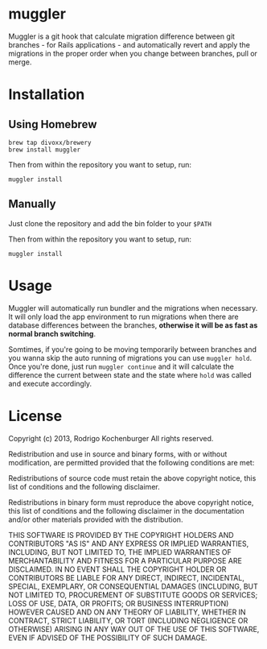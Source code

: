 muggler
=======

Muggler is a git hook that calculate migration difference between git branches - for Rails applications - and 
automatically revert and apply the migrations in the proper order when you change between branches, pull or merge.

Installation
============

Using Homebrew
--------------

```
brew tap divoxx/brewery
brew install muggler
```

Then from within the repository you want to setup, run:

```
muggler install
```

Manually
--------

Just clone the repository and add the bin folder to your `$PATH`

Then from within the repository you want to setup, run:

```
muggler install
```

Usage
=====

Muggler will automatically run bundler and the migrations when necessary. It will only load the app environment to 
run migrations when there are database differences between the branches, **otherwise it will be as fast as normal 
branch switching**.

Somtimes, if you're going to be moving temporarily between branches and you wanna skip the auto running of migrations
you can use `muggler hold`. Once you're done, just run `muggler continue` and it will calculate the difference the 
current between state and the state where `hold` was called and execute accordingly.

License
=======

Copyright (c) 2013, Rodrigo Kochenburger
All rights reserved.

Redistribution and use in source and binary forms, with or without modification,
are permitted provided that the following conditions are met:

  Redistributions of source code must retain the above copyright notice, this
  list of conditions and the following disclaimer.

  Redistributions in binary form must reproduce the above copyright notice, this
  list of conditions and the following disclaimer in the documentation and/or
  other materials provided with the distribution.

THIS SOFTWARE IS PROVIDED BY THE COPYRIGHT HOLDERS AND CONTRIBUTORS "AS IS" AND
ANY EXPRESS OR IMPLIED WARRANTIES, INCLUDING, BUT NOT LIMITED TO, THE IMPLIED
WARRANTIES OF MERCHANTABILITY AND FITNESS FOR A PARTICULAR PURPOSE ARE
DISCLAIMED. IN NO EVENT SHALL THE COPYRIGHT HOLDER OR CONTRIBUTORS BE LIABLE FOR
ANY DIRECT, INDIRECT, INCIDENTAL, SPECIAL, EXEMPLARY, OR CONSEQUENTIAL DAMAGES
(INCLUDING, BUT NOT LIMITED TO, PROCUREMENT OF SUBSTITUTE GOODS OR SERVICES;
LOSS OF USE, DATA, OR PROFITS; OR BUSINESS INTERRUPTION) HOWEVER CAUSED AND ON
ANY THEORY OF LIABILITY, WHETHER IN CONTRACT, STRICT LIABILITY, OR TORT
(INCLUDING NEGLIGENCE OR OTHERWISE) ARISING IN ANY WAY OUT OF THE USE OF THIS
SOFTWARE, EVEN IF ADVISED OF THE POSSIBILITY OF SUCH DAMAGE.
